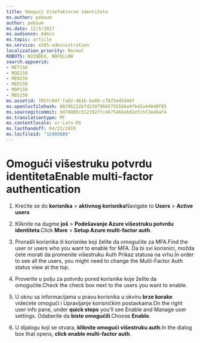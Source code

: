 ```yaml
---
title: Omogući Višefaktorne identiteta
ms.author: pebaum
author: pebaum
ms.date: 12/5/2017
ms.audience: Admin
ms.topic: article
ms.service: o365-administration
localization_priority: Normal
ROBOTS: NOINDEX, NOFOLLOW
search.appverid:
- MET150
- MOE150
- MEW150
- MED150
- MOP150
- MBS150
ms.assetid: 785fc94f-fa62-461b-ba00-cf875e45d48f
ms.openlocfilehash: 80295232bfd23979665755566e9fb45a440d0f85
ms.sourcegitcommit: 9d78905c512192ffc4675468abd2efc5f2e4baf4
ms.translationtype: MT
ms.contentlocale: sr-Latn-RS
ms.lasthandoff: 04/23/2019
ms.locfileid: "32403689"
---
```

# <a name="enable-multi-factor-authentication"></a><span data-ttu-id="347bd-102">Omogući višestruku potvrdu identiteta</span><span class="sxs-lookup"><span data-stu-id="347bd-102">Enable multi-factor authentication</span></span>

1. <span data-ttu-id="347bd-103">Krećite se do **korisnika** \> **aktivnog korisnika**</span><span class="sxs-lookup"><span data-stu-id="347bd-103">Navigate to **Users** \> **Active users**</span></span>
    
2. <span data-ttu-id="347bd-104">Kliknite na dugme **još** \> **Podešavanje Azure višestruku potvrdu identiteta**.</span><span class="sxs-lookup"><span data-stu-id="347bd-104">Click **More** \> **Setup Azure multi-factor auth**.</span></span> 
    
3. <span data-ttu-id="347bd-105">Pronašli korisnika ili korisnike koji želite da omogućite za MFA.</span><span class="sxs-lookup"><span data-stu-id="347bd-105">Find the user or users who you want to enable for MFA.</span></span> <span data-ttu-id="347bd-106">Da bi svi korisnici, možda ćete morati da promenite višestruku Auth Prikaz statusa na vrhu.</span><span class="sxs-lookup"><span data-stu-id="347bd-106">In order to see all the users, you might need to change the Multi-Factor Auth status view at the top.</span></span>
    
4. <span data-ttu-id="347bd-107">Proverite u polju za potvrdu pored korisnike koje želite da omogućite.</span><span class="sxs-lookup"><span data-stu-id="347bd-107">Check the check box next to the users you want to enable.</span></span>
    
5.  <span data-ttu-id="347bd-108">U oknu sa informacijama u pravu korisnika u okviru **brze korake** videćete omogući i Upravljanje korisničkim postavkama.</span><span class="sxs-lookup"><span data-stu-id="347bd-108">On the right user info pane, under **quick steps** you'll see Enable and Manage user settings.</span></span> <span data-ttu-id="347bd-109">Odaberite da **biste omogućili**.</span><span class="sxs-lookup"><span data-stu-id="347bd-109">Choose **Enable**.</span></span> 
    
6. <span data-ttu-id="347bd-110">U dijalogu koji se otvara, **kliknite omogući višestruku auth**.</span><span class="sxs-lookup"><span data-stu-id="347bd-110">In the dialog box that opens, **click enable multi-factor auth**.</span></span> 
    

